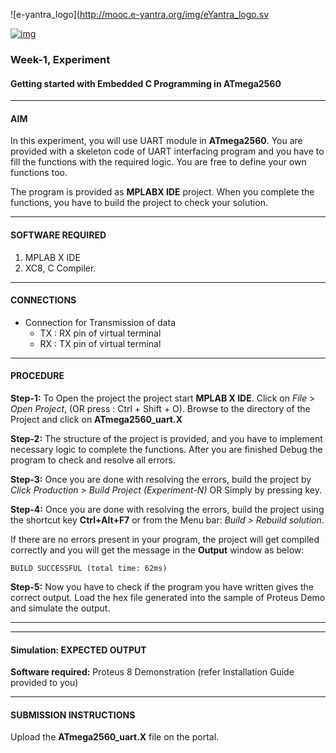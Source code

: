 ![e-yantra_logo](http://mooc.e-yantra.org/img/eYantra_logo.sv

<style> .back{ position: fixed; width: 300px; height: 300px; top: 50%; left: 40%; margin-top: auto; margin-left: auto; opacity: 0.15; } </style>

[![img](https://camo.githubusercontent.com/3eeff2f1dcc837b4e8a4722f3179bad4a1aa6b7c/687474703a2f2f6d6f6f632e652d79616e7472612e6f72672f696d672f4579616e7472614c6f676f4d696e692e706e67)](https://camo.githubusercontent.com/3eeff2f1dcc837b4e8a4722f3179bad4a1aa6b7c/687474703a2f2f6d6f6f632e652d79616e7472612e6f72672f696d672f4579616e7472614c6f676f4d696e692e706e67)

### Week-1, Experiment

#### Getting started with Embedded C Programming in ATmega2560

------

#### AIM

In this experiment, you will use UART module in **ATmega2560**. You are provided with a skeleton code of UART interfacing program and you have to fill the functions with the required logic. You are free to define your own functions too.

The program is provided as **MPLABX IDE** project. When you complete the functions, you have to build the project to check your solution.

------

#### SOFTWARE REQUIRED

1. MPLAB X IDE
2. XC8, C Compiler.

------

#### CONNECTIONS

- Connection for Transmission of data
  - TX : RX pin of virtual terminal
  - RX : TX pin of virtual terminal

------

#### PROCEDURE

**Step-1:** To Open the project the project start **MPLAB X IDE**. Click on *File* > *Open Project*, (OR press : Ctrl + Shift + O). Browse to the directory of the Project and click on **ATmega2560_uart.X**

**Step-2:** The structure of the project is provided, and you have to implement necessary logic to complete the functions. After you are finished Debug the program to check and resolve all errors.

**Step-3:** Once you are done with resolving the errors, build the project by *Click Production > Build Project (Experiment-N)* OR Simply by pressing key.

**Step-4:** Once you are done with resolving the errors, build the project using the shortcut key **Ctrl+Alt+F7** or from the Menu bar: *Build > Rebuild solution*.

If there are no errors present in your program, the project will get compiled correctly and you will get the message in the **Output** window as below:

```
BUILD SUCCESSFUL (total time: 62ms)
```

**Step-5:** Now you have to check if the program you have written gives the correct output. Load the hex file generated into the sample of Proteus Demo and simulate the output.

------

------

#### Simulation: EXPECTED OUTPUT

 **Software required:** Proteus 8 Demonstration (refer Installation Guide provided to you)

------

#### SUBMISSION INSTRUCTIONS

Upload the **ATmega2560_uart.X** file on the portal.